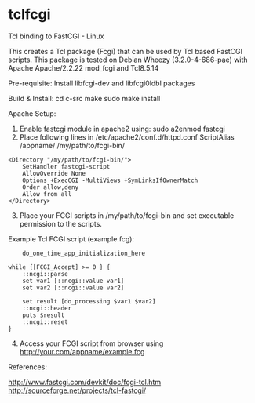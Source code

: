 tclfcgi
=======

Tcl binding to FastCGI - Linux

This creates a Tcl package (Fcgi) that can be used by Tcl based FastCGI scripts.  This package is tested on Debian Wheezy (3.2.0-4-686-pae) with Apache Apache/2.2.22 mod_fcgi and Tcl8.5.14

Pre-requisite:
  Install libfcgi-dev and libfcgi0ldbl packages

Build & Install:
  cd c-src
  make
  sudo make install

Apache Setup:
  1. Enable fastcgi module in apache2 using:
      sudo a2enmod fastcgi
  2. Place following lines in /etc/apache2/conf.d/httpd.conf
	ScriptAlias /appname/ /my/path/to/fcgi-bin/

	<Directory "/my/path/to/fcgi-bin/">
	    SetHandler fastcgi-script
	    AllowOverride None
	    Options +ExecCGI -MultiViews +SymLinksIfOwnerMatch
	    Order allow,deny
	    Allow from all
	</Directory>

  3. Place your FCGI scripts in /my/path/to/fcgi-bin and set executable permission to the scripts.

Example Tcl FCGI script (example.fcg):

        do_one_time_app_initialization_here

	while {[FCGI_Accept] >= 0 } {
		::ncgi::parse
		set var1 [::ncgi::value var1]
		set var2 [::ncgi::value var2]

		set result [do_processing $var1 $var2] 
		::ncgi::header
		puts $result
		::ncgi::reset
	}

  4. Access your FCGI script from browser using http://your.com/appname/example.fcg

References:

  http://www.fastcgi.com/devkit/doc/fcgi-tcl.htm
  http://sourceforge.net/projects/tcl-fastcgi/


